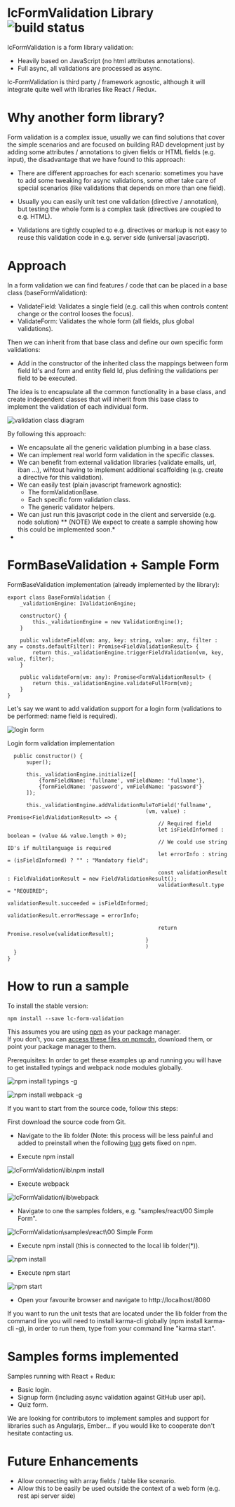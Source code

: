 # lcFormValidation Library ![build status](https://travis-ci.org/Lemoncode/lcFormValidation.svg?branch=master "Build Status")

lcFormValidation is a form library validation:

* Heavily based on JavaScript (no html attributes annotations).
* Full async, all validations are processed as async.

lc-FormValidation is third party / framework agnostic, although it will integrate quite well with libraries like React / Redux.

# Why another form library? #

Form validation is a complex issue, usually we can find solutions that cover the simple scenarios and are focused on building RAD development just by adding some attributes / annotations to given fields or HTML fields (e.g. input), the disadvantage that we have found to this approach:

* There are different approaches for each scenario: sometimes you have to add some tweaking for async validations, some other take care of special scenarios (like validations that depends on more than one field).

* Usually you can easily unit test one validation (directive / annotation), but testing the whole form is a complex task (directives are coupled to e.g. HTML).

* Validations are tightly coupled to e.g. directives or markup is not easy to reuse this validation code in e.g. server side (universal javascript).

# Approach #

In a form validation we can find features / code that can be placed in a base class (baseFormValidation):

* ValidateField: Validates a single field (e.g. call this when controls content change or the control looses the focus).
* ValidateForm: Validates the whole form (all fields, plus global validations).


Then we can inherit from that base class and define our own specific form validations:

* Add in the constructor of the inherited class the mappings between form field Id's and form and entity field Id, plus defining the validations per field to be executed.

The idea is to encapsulate all the common functionality in a base class, and create independent classes that will inherit from this base class to implement the validation of each individual form.

![validation class diagram](./ReadmeResources/validation.png "validation class diagram")

By following this approach:

* We encapsulate all the generic validation plumbing in a base class.
* We can implement real world form validation in the specific classes.
* We can benefit from external validation libraries (validate emails, url, iban ...), wihtout having to implement additional scaffolding (e.g. create a directive for this validation).
* We can easily test (plain javascript framework agnostic):
    * The formValidationBase.
    * Each specific form validation class.
    * The generic validator helpers.
* We can just run this javascript code in the client and serverside (e.g. node solution) ** (NOTE) We expect to create a sample showing how this could be implemented soon.*
*
# FormBaseValidation + Sample Form #

FormBaseValidation implementation (already implemented by the library):


```
export class BaseFormValidation {
    _validationEngine: IValidationEngine;

    constructor() {
        this._validationEngine = new ValidationEngine();
    }

    public validateField(vm: any, key: string, value: any, filter : any = consts.defaultFilter): Promise<FieldValidationResult> {
        return this._validationEngine.triggerFieldValidation(vm, key, value, filter);
    }

    public validateForm(vm: any): Promise<FormValidationResult> {
        return this._validationEngine.validateFullForm(vm);
    }
}
```

Let's say we want to add validation support for a login form (validations to be performed: name field is required).

![login form](./ReadmeResources/loginForm.png "login form")

Login form validation implementation


```
  public constructor() {
      super();

      this._validationEngine.initialize([
          {formFieldName: 'fullname', vmFieldName: 'fullname'},
          {formFieldName: 'password', vmFieldName: 'password'}
      ]);

      this._validationEngine.addValidationRuleToField('fullname',
                                            (vm, value) : Promise<FieldValidationResult> => {
                                                // Required field
                                                let isFieldInformed : boolean = (value && value.length > 0);
                                                // We could use string ID's if multilanguage is required
                                                let errorInfo : string = (isFieldInformed) ? "" : "Mandatory field";

                                                const validationResult : FieldValidationResult = new FieldValidationResult();
                                                validationResult.type = "REQUIRED";
                                                validationResult.succeeded = isFieldInformed;
                                                validationResult.errorMessage = errorInfo;

                                                return Promise.resolve(validationResult);
                                            }
                                            )
  }
}

```


# How to run a sample #

To install the stable version:

```
npm install --save lc-form-validation
```

This assumes you are using [npm](https://www.npmjs.com/) as your package manager.  
If you don’t, you can [access these files on npmcdn](https://npmcdn.com/lc-form-validation/), download them, or point your package manager to them.

Prerequisites: In order to get these examples up and running you will have to get installed typings and webpack node modules globally.

![npm install typings -g](./ReadmeResources/3564429451-TypingsGlobal.png "npm install typings -g")

![npm install webpack -g](./ReadmeResources/2715795082-WebpackGlobal.png "npm install webpack -g")


If you want to start from the source code, follow this steps:

First download the source code from Git.

* Navigate to the lib folder (Note: this process will be less painful and added to preinstall when the following [bug](https://github.com/npm/npm/issues/10379) gets fixed on npm.

* Execute npm install

![lcFormValidation\lib\npm install](./ReadmeResources/libinstall.png "lcFormValidation\lib\npm install")

* Execute webpack

![lcFormValidation\lib\webpack](./ReadmeResources/libwebpack.png "lcFormValidation\lib\webpack")

* Navigate to one the samples folders, e.g. "samples/react/00 Simple Form".

![lcFormValidation\samples\react\00 Simple Form](./ReadmeResources/4033361775-samplepath.png "lcFormValidation\samples\react\00 Simple Form")

* Execute npm install (this is connected to the local lib folder(*)).

![npm install](./ReadmeResources/1382845270-npminstallsimpleformpng.png "npm install")


* Execute npm start

![npm start](./ReadmeResources/135386995-npmstart.png "npm start")


* Open your favourite browser and navigate to http://localhost/8080

If you want to run the unit tests that are located under the lib folder from the command line you will need to install karma-cli globally (npm install karma-cli -g), in order to run them, type from your command line "karma start".

# Samples forms implemented #

Samples running with React + Redux:
* Basic login.
* Signup form (including async validation against GitHub user api).
* Quiz form.

We are looking for contributors to implement samples and support for libraries such as Angularjs, Ember... if you would like to cooperate don't hesitate contacting us.

# Future Enhancements #

* Allow connecting with array fields / table like scenario.
* Allow this to be easily be used outside the context of a web form (e.g. rest api server side)
